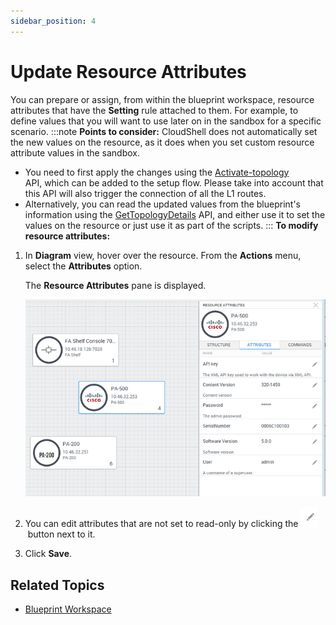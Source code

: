 ```yaml
---
sidebar_position: 4
---
```


# Update Resource Attributes

You can prepare or assign, from within the blueprint workspace, resource attributes that have the **Setting** rule attached to them. For example, to define values that you will want to use later on in the sandbox for a specific scenario.
:::note
**Points to consider:** CloudShell does not automatically set the new values on the resource, as it does when you set custom resource attribute values in the sandbox.

- You need to first apply the changes using the [Activate-topology](pathname:///api-docs/2023.3/Python-API/cloudshell.api.html?highlight=activatetopology#cloudshell.api.cloudshell_api.CloudShellAPISession.ActivateTopology) API, which can be added to the setup flow. Please take into account that this API will also trigger the connection of all the L1 routes.
- Alternatively, you can read the updated values from the blueprint's information using the [GetTopologyDetails](pathname:///api-docs/2023.3/Python-API/cloudshell.api.html?highlight=gettopologydetails#cloudshell.api.cloudshell_api.CloudShellAPISession.GetTopologyDetails) API, and either use it to set the values on the resource or just use it as part of the scripts.
:::
**To modify resource attributes:**

1. In **Diagram** view, hover over the resource. From the **Actions** menu, select the **Attributes** option.
    
    The **Resource Attributes** pane is displayed.
    
    ![](/Images/CloudShell-Portal/Lab-Management/Reservations/Updating-resource-attributes.png)
    
2. You can edit attributes that are not set to read-only by clicking the ![](/Images/CloudShell-Portal/Lab-Management/Reservations/EditButton.png) button next to it.

3. Click **Save**.
    

## Related Topics

- [Blueprint Workspace](https://help.quali.com/Online%20Help/0.0/Portal/Content/CSP/LAB-MNG/Blprnt-Brws-Wrkspc.htm)